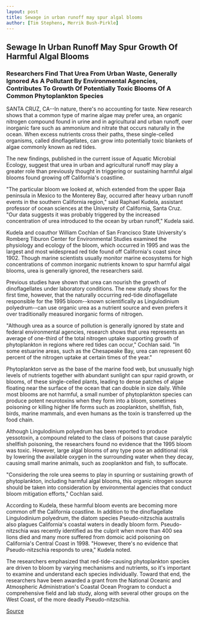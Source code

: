 ```yaml
---
layout: post
title: Sewage in urban runoff may spur algal blooms
author: [Tim Stephens, Merrik Bush-Pirkle]
---
```


## Sewage In Urban Runoff May Spur Growth Of Harmful Algal Blooms

### Researchers Find That Urea From Urban Waste, Generally Ignored As A Pollutant By Environmental Agencies, Contributes To Growth Of Potentially Toxic Blooms Of A Common Phytoplankton Species

SANTA CRUZ, CA--In nature, there's no accounting for taste. New research shows that a common type of marine algae may prefer urea, an organic nitrogen compound found in urine and in agricultural and urban runoff, over inorganic fare such as ammonium and nitrate that occurs naturally in the ocean. When excess nutrients cross their paths, these single-celled organisms, called dinoflagellates, can grow into potentially toxic blankets of algae commonly known as red tides.

The new findings, published in the current issue of Aquatic Microbial Ecology, suggest that urea in urban and agricultural runoff may play a greater role than previously thought in triggering or sustaining harmful algal blooms found growing off California's coastline.

"The particular bloom we looked at, which extended from the upper Baja peninsula in Mexico to the Monterey Bay, occurred after heavy urban runoff events in the southern California region," said Raphael Kudela, assistant professor of ocean sciences at the University of California, Santa Cruz. "Our data suggests it was probably triggered by the increased concentration of urea introduced to the ocean by urban runoff," Kudela said.

Kudela and coauthor William Cochlan of San Francisco State University's Romberg Tiburon Center for Environmental Studies examined the physiology and ecology of the bloom, which occurred in 1995 and was the largest and most widespread red tide found off California's coast since 1902. Though marine scientists usually monitor marine ecosystems for high concentrations of common inorganic nutrients known to spur harmful algal blooms, urea is generally ignored, the researchers said.

Previous studies have shown that urea can nourish the growth of dinoflagellates under laboratory conditions. The new study shows for the first time, however, that the naturally occurring red-tide dinoflagellate responsible for the 1995 bloom--known scientifically as Lingulodinium polyedrum--can use organic urea as a nutrient source and even prefers it over traditionally measured inorganic forms of nitrogen.

"Although urea as a source of pollution is generally ignored by state and federal environmental agencies, research shows that urea represents an average of one-third of the total nitrogen uptake supporting growth of phytoplankton in regions where red tides can occur," Cochlan said. "In some estuarine areas, such as the Chesapeake Bay, urea can represent 60 percent of the nitrogen uptake at certain times of the year."

Phytoplankton serve as the base of the marine food web, but unusually high levels of nutrients together with abundant sunlight can spur rapid growth, or blooms, of these single-celled plants, leading to dense patches of algae floating near the surface of the ocean that can double in size daily. While most blooms are not harmful, a small number of phytoplankton species can produce potent neurotoxins when they form into a bloom, sometimes poisoning or killing higher life forms such as zooplankton, shellfish, fish, birds, marine mammals, and even humans as the toxin is transferred up the food chain.

Although Lingulodinium polyedrum has been reported to produce yessotoxin, a compound related to the class of poisons that cause paralytic shellfish poisoning, the researchers found no evidence that the 1995 bloom was toxic. However, large algal blooms of any type pose an additional risk by lowering the available oxygen in the surrounding water when they decay, causing small marine animals, such as zooplankton and fish, to suffocate.

"Considering the role urea seems to play in spurring or sustaining growth of phytoplankton, including harmful algal blooms, this organic nitrogen source should be taken into consideration by environmental agencies that conduct bloom mitigation efforts," Cochlan said.

According to Kudela, these harmful bloom events are becoming more common off the California coastline. In addition to the dinoflagellate Lingulodinium polyedrum, the diatom species Pseudo-nitzschia australis also plagues California's coastal waters in deadly bloom form. Pseudo-nitzschia was recently identified as the culprit when more than 400 sea lions died and many more suffered from domoic acid poisoning on California's Central Coast in 1998. "However, there's no evidence that Pseudo-nitzschia responds to urea," Kudela noted.

The researchers emphasized that red-tide-causing phytoplankton species are driven to bloom by varying mechanisms and nutrients, so it's important to examine and understand each species individually. Toward that end, the researchers have been awarded a grant from the National Oceanic and Atmospheric Administration's Coastal Ocean Program to conduct a comprehensive field and lab study, along with several other groups on the West Coast, of the more deadly Pseudo-nitzschia.

[Source](http://www1.ucsc.edu/news_events/press_releases/archive/99-00/02-00/algal_blooms.htm "Permalink to Sewage in urban runoff may spur algal blooms")